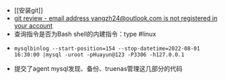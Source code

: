 - [[安装git]]
- [git review - email address yangzh24@outlook.com is not registered in your account](https://blog.csdn.net/qq_40484416/article/details/104984843)
- 查询指令是否为Bash shell的内建指令：type #linux
- ```
  mysqlbinlog --start-position=154 --stop-datetime=2022-08-01 16:30:00 |mysql -uroot -pHuayun@123 -P3306 -h127.0.0.1
  ```
- 提交了agent mysql发现、备份、truenas管理这几部分的代码